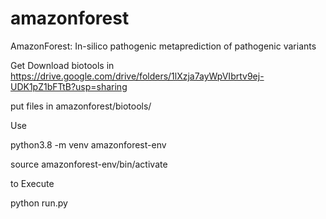 # amazonforest
 AmazonForest: In-silico pathogenic metaprediction of pathogenic variants
 
 
Get Download biotools in https://drive.google.com/drive/folders/1lXzja7ayWpVIbrtv9ej-UDK1pZ1bFTtB?usp=sharing

put files in amazonforest/biotools/


Use

python3.8 -m venv amazonforest-env

source amazonforest-env/bin/activate

to Execute

python run.py
